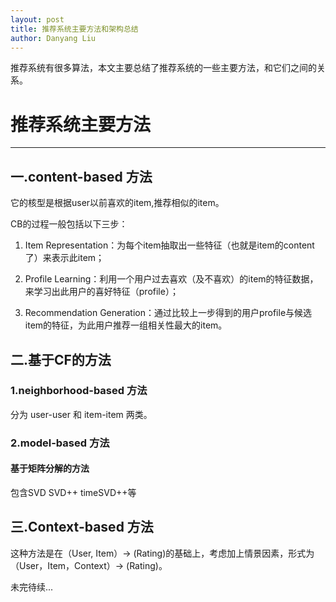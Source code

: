 ```yaml
---
layout: post
title: 推荐系统主要方法和架构总结
author: Danyang Liu
---
```


推荐系统有很多算法，本文主要总结了推荐系统的一些主要方法，和它们之间的关系。

# 推荐系统主要方法
-----


## 一.content-based 方法

它的核型是根据user以前喜欢的item,推荐相似的item。
    
CB的过程一般包括以下三步：
    
1. Item Representation：为每个item抽取出一些特征（也就是item的content了）来表示此item；
    
2. Profile Learning：利用一个用户过去喜欢（及不喜欢）的item的特征数据，来学习出此用户的喜好特征（profile）；
    
3. Recommendation Generation：通过比较上一步得到的用户profile与候选item的特征，为此用户推荐一组相关性最大的item。
    
## 二.基于CF的方法

### 1.neighborhood-based 方法

分为 user-user 和 item-item 两类。

### 2.model-based 方法

#### 基于矩阵分解的方法

包含SVD SVD++ timeSVD++等
    
## 三.Context-based 方法

这种方法是在（User, Item）-> (Rating)的基础上，考虑加上情景因素，形式为（User，Item，Context）-> (Rating)。


未完待续...


